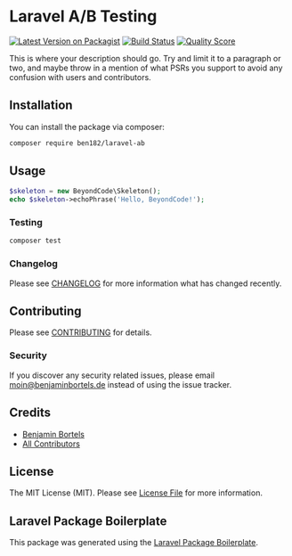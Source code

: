 # Laravel A/B Testing

[![Latest Version on Packagist](https://img.shields.io/packagist/v/ben182/laravel-ab.svg?style=flat-square)](https://packagist.org/packages/ben182/laravel-ab)
[![Build Status](https://img.shields.io/travis/ben182/laravel-ab/master.svg?style=flat-square)](https://travis-ci.org/ben182/laravel-ab)
[![Quality Score](https://img.shields.io/scrutinizer/g/ben182/laravel-ab.svg?style=flat-square)](https://scrutinizer-ci.com/g/ben182/laravel-ab)

This is where your description should go. Try and limit it to a paragraph or two, and maybe throw in a mention of what PSRs you support to avoid any confusion with users and contributors.

## Installation

You can install the package via composer:

```bash
composer require ben182/laravel-ab
```

## Usage

``` php
$skeleton = new BeyondCode\Skeleton();
echo $skeleton->echoPhrase('Hello, BeyondCode!');
```

### Testing

``` bash
composer test
```

### Changelog

Please see [CHANGELOG](CHANGELOG.md) for more information what has changed recently.

## Contributing

Please see [CONTRIBUTING](CONTRIBUTING.md) for details.

### Security

If you discover any security related issues, please email moin@benjaminbortels.de instead of using the issue tracker.

## Credits

- [Benjamin Bortels](https://github.com/ben182)
- [All Contributors](../../contributors)

## License

The MIT License (MIT). Please see [License File](LICENSE.md) for more information.

## Laravel Package Boilerplate

This package was generated using the [Laravel Package Boilerplate](https://laravelpackageboilerplate.com).

